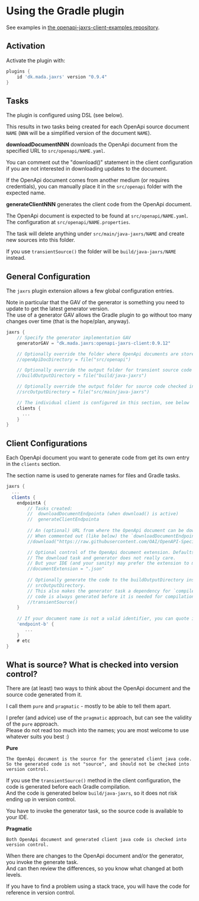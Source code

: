 # Using the Gradle plugin

See examples in [the openapi-jaxrs-client-examples repository](https://github.com/jskov/openapi-jaxrs-client-examples).

## Activation

Activate the plugin with:

```gradle
plugins {
    id 'dk.mada.jaxrs' version "0.9.4"
}
```

## Tasks

The plugin is configured using DSL (see below).

This results in two tasks being created for each OpenApi source document `NAME` (`NNN` will be a simplified version of the document `NAME`).

**downloadDocumentNNN** downloads the OpenApi document from the specified URL to `src/openapi/NAME.yaml`.

You can comment out the "download()" statement in the client configuration if you are not interested in downloading updates to the document.

If the OpenApi document comes from another medium (or requires credentials), you can manually place it in the `src/openapi` folder with the expected name.


**generateClientNNN** generates the client code from the OpenApi document.

The OpenApi document is expected to be found at `src/openapi/NAME.yaml`. The configuration at `src/openapi/NAME.properties`.

The task will delete anything under `src/main/java-jaxrs/NAME` and create new sources into this folder.

If you use `transientSource()` the folder will be `build/java-jaxrs/NAME` instead.



## General Configuration

The `jaxrs` plugin extension allows a few global configuration entries.

Note in particular that the GAV of the generator is something you need to update to get the latest generator version.  
The use of a generator GAV allows the Gradle plugin to go without too many changes over time (that is the hope/plan, anyway).


```groovy
jaxrs {
    // Specify the generator implementation GAV
    generatorGAV = "dk.mada.jaxrs:openapi-jaxrs-client:0.9.12"

    // Optionally override the folder where OpenApi documents are stored
    //openApiDocDirectory = file("src/openapi")

    // Optionally override the output folder for transient source code
    //buildOutputDirectory = file("build/java-jaxrs")

    // Optionally override the output folder for source code checked into version control
    //srcOutputDirectory = file("src/main/java-jaxrs")

    // The individual client is configured in this section, see below    
    clients {
      ...
    }
}
```

## Client Configurations

Each OpenApi document you want to generate code from get its own entry in the `clients` section.

The section name is used to generate names for files and Gradle tasks.

```groovy
jaxrs {
  ...
  clients {
    endpointA {
        // Tasks created:
        //  downloadDocumentEndpointa (when download() is active)
        //  generateClientEndpointa
      
        // An (optional) URL from where the OpenApi document can be downloaded.
        // When commented out (like below) the `downloadDocumentEndpointa` task will be disabled
        //download("https://raw.githubusercontent.com/OAI/OpenAPI-Specification/main/examples/v3.0/petstore.json")

        // Optional control of the OpenApi document extension. Defaults to ".yaml".
        // The download task and generator does not really care.
        // But your IDE (and your sanity) may prefer the extension to match the document type.
        //documentExtension = ".json"
        
        // Optionally generate the code to the buildOutputDirectory instead of the
        // srcOutputDirectory.
        // This also makes the generator task a dependency for `compileJava` so the
        // code is always generated before it is needed for compilation.
        //transientSource()
    }
    
    // If your document name is not a valid identifier, you can quote it like this:
    'endpoint-b' {
       ...
    }
    # etc
}
```

## What is source? What is checked into version control?

There are (at least) two ways to think about the OpenApi document and the source code generated from it.

I call them `pure` and `pragmatic` - mostly to be able to tell them apart.

I prefer (and advice) use of the `pragmatic` approach, but can see the validity of the `pure` approach.  
Please do not read too much into the names; you are most welcome to use whatever suits you best :)


**Pure**

    The OpenApi document is the source for the generated client java code.
    So the generated code is not "source", and should not be checked into version control.

If you use the `transientSource()` method in the client configuration, the code is generated before each Gradle compilation.  
And the code is generated below `build/java-jaxrs`, so it does not risk ending up in version control.

You have to invoke the generator task, so the source code is available to your IDE.


**Pragmatic**

    Both OpenApi document and generated client java code is checked into version control.

When there are changes to the OpenApi document and/or the generator, you invoke the generate task.  
And can then review the differences, so you know what changed at both levels.

If you have to find a problem using a stack trace, you will have the code for reference in version control.
